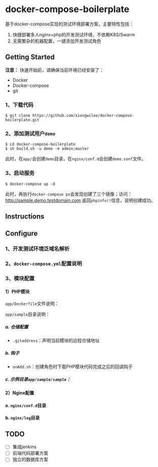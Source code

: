 # docker-compose-boilerplate

基于docker-compose实现的测试环境部署方案，主要特性包括：

1. 快捷部署多人nginx+php的开发测试环境，不依赖K8S/Swarm
2. 无需繁杂的机器配置，一键添加开发测试角色

## Getting Started

**注意：** 快速开始前，请确保当前环境已经安装了：
- Docker
- Docker-compose
- git

### 1、下载代码

```
$ git clone https://github.com/xiongwilee/docker-compose-boilerplate.git
```

### 2、添加测试用户`demo`
```
$ cd docker-compose-boilerplate
$ sh build.sh -u demo -m admin:master
```
此时，在`app/`会创建`demo`目录，在`nginx/conf.d`会创建`demo.conf`文件。

### 3、启动服务
```
$ docker-compose up -d
```
此时，再执行`docker-compose ps`会发现创建了三个镜像；访问：http://sample.demo.testdomain.com 返回`phpinfo()`信息，说明创建成功。

## Instructions

## Configure

### 1、开发测试环境泛域名解析

### 2、`docker-compose.yml`配置说明

### 3、模块配置

#### 1）PHP模块

`app/Dockerfile`文件说明：

`app/sample`目录说明：

##### a. 仓储配置

- `.gitaddress`：声明当前模块的远程仓储地址

##### b. 钩子

- `onAdd.sh`：创建角色时下载PHP模块代码完成之后的回调钩子

##### c. 示例目录`app/sample/sample`：

#### 2）Nginx配置

#### a. `nginx/conf.d`目录

#### b. `nginx/log`目录

## TODO

- [ ] 集成jenkins
- [ ] 前端代码部署方案
- [ ] 独立的数据库方案